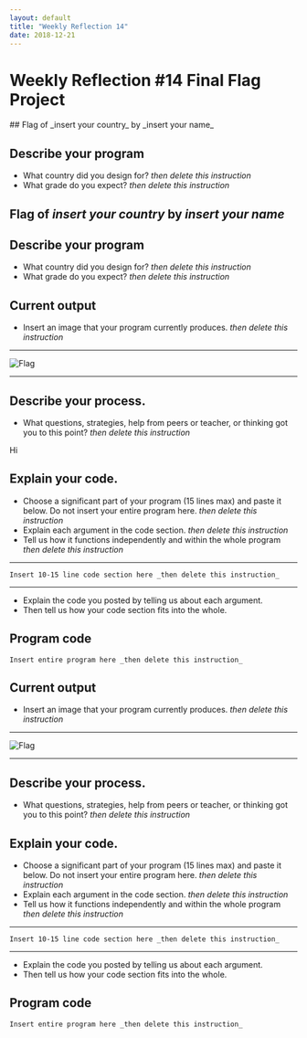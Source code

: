 ```yaml
---
layout: default
title: "Weekly Reflection 14"
date: 2018-12-21
---
```

<h1> Weekly Reflection #14 Final Flag Project</h1>
## Flag of _insert your country_ by _insert your name_

## Describe your program

-   What country did you design for? _then delete this instruction_
-   What grade do you expect? _then delete this instruction_

<!--- Delete this comment and add your writing -->
## Flag of _insert your country_ by _insert your name_

## Describe your program

-   What country did you design for? _then delete this instruction_
-   What grade do you expect? _then delete this instruction_

<!--- Delete this comment and add your writing -->

## Current output

-   Insert an image that your program currently produces. _then delete this instruction_

* * *
![Flag](/images/final-flag.png)
* * *

## Describe your process.

-   What questions, strategies, help from peers or teacher, or thinking got you to this point? _then delete this instruction_

Hi
<!--- Delete this comment and add your writing -->


## Explain your code.

-   Choose a significant part of your program (15 lines max) and paste it below. Do not insert your entire program here. _then delete this instruction_
-   Explain each argument in the code section. _then delete this instruction_
-   Tell us how it functions independently and within the whole program _then delete this instruction_

* * *

```
Insert 10-15 line code section here _then delete this instruction_
```

* * *

-   Explain the code you posted by telling us about each argument.
-   Then tell us how your code section fits into the whole.
 
<!--- Delete this comment and add your writing -->


## Program code

```
Insert entire program here _then delete this instruction_
```
## Current output

-   Insert an image that your program currently produces. _then delete this instruction_

* * *
![Flag](/images/final-flag.png)
* * *

## Describe your process.

-   What questions, strategies, help from peers or teacher, or thinking got you to this point? _then delete this instruction_

<!--- Delete this comment and add your writing -->


## Explain your code.

-   Choose a significant part of your program (15 lines max) and paste it below. Do not insert your entire program here. _then delete this instruction_
-   Explain each argument in the code section. _then delete this instruction_
-   Tell us how it functions independently and within the whole program _then delete this instruction_

* * *

```
Insert 10-15 line code section here _then delete this instruction_
```

* * *

-   Explain the code you posted by telling us about each argument.
-   Then tell us how your code section fits into the whole.
 
<!--- Delete this comment and add your writing -->


## Program code

```
Insert entire program here _then delete this instruction_
```

